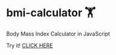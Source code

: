 # bmi-calculator :weight_lifting:	
Body Mass Index Calculator in JavaScript

Try it! [CLICK HERE](https://jancordeiro.github.io/bmi-calculator/)

